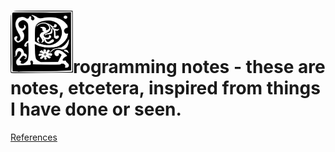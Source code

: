 # <img src="programming-notes-main-page-resources/images/1197118465618962200ryanlerch_Decorative_Letter_Set_17.svg.hi.png" alt="P" width="100" height="100"/>rogramming notes - these are notes, etcetera, inspired from things I have done or seen.

<!--Programming notes - these are notes, etcetera, inspired from things I have done or seen.-->

[References](programming-notes-main-page-resources/programming-notes-main-page-references.md)
